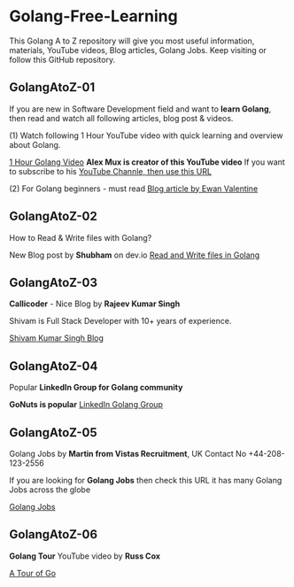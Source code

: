 # Golang-Free-Learning

This Golang A to Z repository will give you most useful information, materials, YouTube videos, Blog articles, Golang Jobs. Keep visiting or follow this GitHub repository. 



## GolangAtoZ-01 

If you are new in Software Development field and want to **learn Golang**, then read and watch all following articles, blog post & videos.

(1) Watch following 1 Hour YouTube video with quick learning and overview about Golang.

[1 Hour Golang Video](https://www.youtube.com/watch?v=8uiZC0l4Ajw)  **Alex Mux is creator of this YouTube video** If you want to subscribe to his [YouTube Channle, then use this URL](https://youtube.com/@mr_mux408?si=xKljk5S7n6kLKagK) 


(2) For Golang beginners - must read [Blog article by Ewan Valentine](https://ewanvalentine.io/blog/advice-for-new-go-programmers)



## GolangAtoZ-02 

How to Read & Write files with Golang?

New Blog post by **Shubham** on dev.io [Read and Write files in Golang](https://dev.to/schadokar/read-and-write-files-in-golang-2b75)



## GolangAtoZ-03

**Callicoder** - Nice Blog by **Rajeev Kumar Singh**

Shivam is Full Stack Developer with 10+ years of experience.

[Shivam Kumar Singh Blog](https://www.callicoder.com/)



## GolangAtoZ-04 

Popular **LinkedIn Group for Golang community**

**GoNuts is popular** [LinkedIn Golang Group](https://www.linkedin.com/groups/3712244/)



## GolangAtoZ-05  

Golang Jobs by **Martin from Vistas Recruitment**, UK Contact No +44-208-123-2556 

If you are looking for **Golang Jobs** then check this URL it has many Golang Jobs across the globe

[Golang Jobs](https://www.golangprojects.com/)



## GolangAtoZ-06

**Golang Tour** YouTube video by **Russ Cox** 

[A Tour of Go](https://www.youtube.com/watch?v=ytEkHepK08c)

